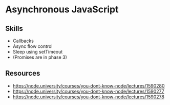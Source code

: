 # Asynchronous JavaScript

## Skills

- Callbacks
- Async flow control
- Sleep using setTimeout
- (Promises are in phase 3)


## Resources

- https://node.university/courses/you-dont-know-node/lectures/1590280
- https://node.university/courses/you-dont-know-node/lectures/1590277
- https://node.university/courses/you-dont-know-node/lectures/1590278
